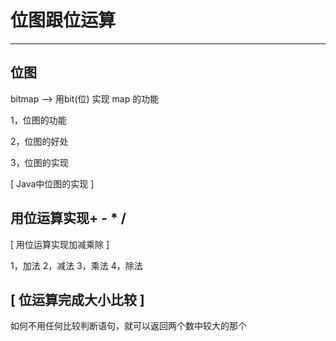 # 位图跟位运算

---

## 位图
bitmap --> 用bit(位) 实现 map 的功能   

1，位图的功能

2，位图的好处

3，位图的实现

[ Java中位图的实现 ]   


## 用位运算实现+ - * /

[ 用位运算实现加减乘除 ]

1，加法
2，减法
3，乘法
4，除法

## [ 位运算完成大小比较 ]  

如何不用任何比较判断语句，就可以返回两个数中较大的那个




